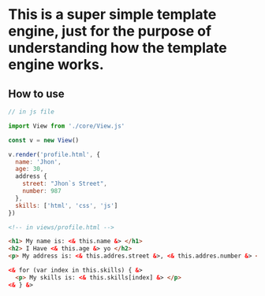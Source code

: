 # This is a super simple template engine, just for the purpose of understanding how the template engine works.

## How to use

```js
// in js file

import View from './core/View.js'

const v = new View()

v.render('profile.html', {
  name: 'Jhon',
  age: 30,
  address {
    street: "Jhon`s Street",
    number: 987
  },
  skills: ['html', 'css', 'js']
})
```

```html
<!-- in views/profile.html -->

<h1> My name is: <& this.name &> </h1>
<h2> I Have <& this.age &> yo </h2>
<p> My address is: <& this.addres.street &>, <& this.addres.number &> <p/>

<& for (var index in this.skills) { &>
  <p> My skills is: <& this.skills[index] &> </p>
<& } &>
```
